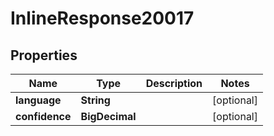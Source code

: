 

# InlineResponse20017


## Properties

Name | Type | Description | Notes
------------ | ------------- | ------------- | -------------
**language** | **String** |  |  [optional]
**confidence** | **BigDecimal** |  |  [optional]



